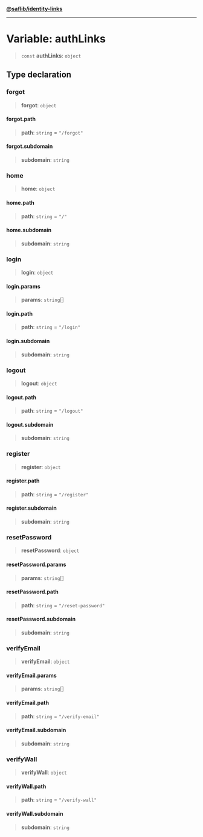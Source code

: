 [**@saflib/identity-links**](../index.md)

***

# Variable: authLinks

> `const` **authLinks**: `object`

## Type declaration

### forgot

> **forgot**: `object`

#### forgot.path

> **path**: `string` = `"/forgot"`

#### forgot.subdomain

> **subdomain**: `string`

### home

> **home**: `object`

#### home.path

> **path**: `string` = `"/"`

#### home.subdomain

> **subdomain**: `string`

### login

> **login**: `object`

#### login.params

> **params**: `string`[]

#### login.path

> **path**: `string` = `"/login"`

#### login.subdomain

> **subdomain**: `string`

### logout

> **logout**: `object`

#### logout.path

> **path**: `string` = `"/logout"`

#### logout.subdomain

> **subdomain**: `string`

### register

> **register**: `object`

#### register.path

> **path**: `string` = `"/register"`

#### register.subdomain

> **subdomain**: `string`

### resetPassword

> **resetPassword**: `object`

#### resetPassword.params

> **params**: `string`[]

#### resetPassword.path

> **path**: `string` = `"/reset-password"`

#### resetPassword.subdomain

> **subdomain**: `string`

### verifyEmail

> **verifyEmail**: `object`

#### verifyEmail.params

> **params**: `string`[]

#### verifyEmail.path

> **path**: `string` = `"/verify-email"`

#### verifyEmail.subdomain

> **subdomain**: `string`

### verifyWall

> **verifyWall**: `object`

#### verifyWall.path

> **path**: `string` = `"/verify-wall"`

#### verifyWall.subdomain

> **subdomain**: `string`
